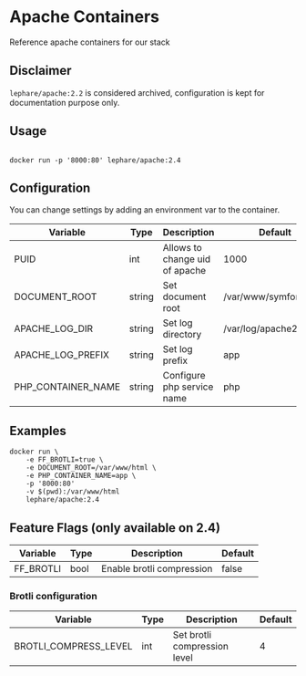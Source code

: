 # Apache Containers

Reference apache containers for our stack

## Disclaimer

`lephare/apache:2.2` is considered archived, configuration is kept for documentation purpose only.

## Usage

```shell

docker run -p '8000:80' lephare/apache:2.4

```

## Configuration

You can change settings by adding an environment var to the container.

| Variable              | Type   | Description                    | Default              |
|-----------------------|--------|--------------------------------|----------------------|
| PUID                  | int    | Allows to change uid of apache | 1000                 |
| DOCUMENT_ROOT         | string | Set document root              | /var/www/symfony/web |
| APACHE_LOG_DIR        | string | Set log directory              | /var/log/apache2     |
| APACHE_LOG_PREFIX     | string | Set log prefix                 | app                  |
| PHP_CONTAINER_NAME    | string | Configure php service name     | php                  |

## Examples

```shell
docker run \
    -e FF_BROTLI=true \
    -e DOCUMENT_ROOT=/var/www/html \
    -e PHP_CONTAINER_NAME=app \
    -p '8000:80'
    -v $(pwd):/var/www/html
    lephare/apache:2.4
```

## Feature Flags (only available on 2.4)


| Variable              | Type | Description                  | Default |
|-----------------------|------|------------------------------|---------|
| FF_BROTLI             | bool | Enable brotli compression    | false   |


### Brotli configuration

| Variable              | Type | Description                  | Default |
|-----------------------|------|------------------------------|---------|
| BROTLI_COMPRESS_LEVEL | int  | Set brotli compression level | 4       |
